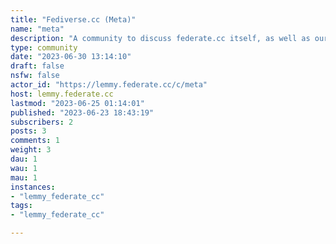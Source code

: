 ```yaml
---
title: "Fediverse.cc (Meta)" 
name: "meta"
description: "A community to discuss federate.cc itself, as well as our Lemmy instance. Great place to raise technical issues, discuss site policies, etc."
type: community
date: "2023-06-30 13:14:10"
draft: false
nsfw: false
actor_id: "https://lemmy.federate.cc/c/meta"
host: lemmy.federate.cc
lastmod: "2023-06-25 01:14:01"
published: "2023-06-23 18:43:19"
subscribers: 2
posts: 3
comments: 1
weight: 3
dau: 1
wau: 1
mau: 1
instances:
- "lemmy_federate_cc"
tags: 
- "lemmy_federate_cc"

---
```


